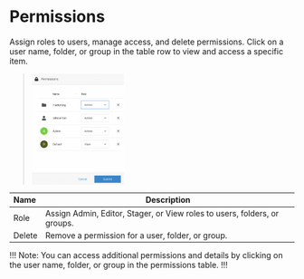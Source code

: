 # Permissions

Assign roles to users, manage access, and delete permissions. Click on a user name, folder, or group in the table row to view and access a specific item. 

><img src="../../../images/permissions.png" alt="permissions" style="width: 35%; display: block"></a>

**Name** | **Description** 
:--- | ---
Role | Assign Admin, Editor, Stager, or View roles to users, folders, or groups.
Delete | Remove a permission for a user, folder, or group.

!!! Note:
You can access additional permissions and details by clicking on the user name, folder, or group in the permissions table.
!!!